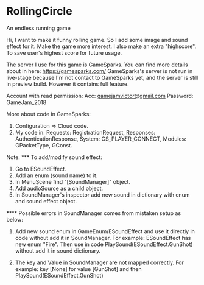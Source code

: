 # RollingCircle
An endless running game

Hi,
I want to make it funny rolling game. So I add some image and sound effect for it. Make the game more interest.
I also make an extra "highscore". To save user's highest score for future usage. 

The server I use for this game is GameSparks. You can find more details about in here: https://gamesparks.com/
GameSparks's server is not run in live-stage because I'm not contact to GameSparks yet, and the server is still in preview build.
However it contains full feature.

Account with read permission:
Acc: gamejamvictor@gmail.com
Password: GameJam_2018

More about code in GameSparks:
1. Configuration => Cloud code.
2. My code in: 
	Requests: RegistrationRequest, 
	Responses: AuthenticationResponse,
	System: GS_PLAYER_CONNECT,
	Modules: GPacketType, GConst.
	
Note: 
*** To add/modify sound effect:
1. Go to ESoundEffect.
2. Add an enum (sound name) to it.
3. In MenuScene find "[SoundManager]" object.
4. Add audioSource as a child object.
5. In SoundManager's inspector add new sound in dictionary with enum and sound effect object.

**** Possible errors in SoundManager comes from mistaken setup as below:
1. Add new sound enum in GameEnum/ESoundEffect and use it directly in code without add it in SoundManager.
For example: ESoundEffect has new enum "Fire". Then use in code PlaySound(ESoundEffect.GunShot) without add it in sound dictionary.

2. The key and Value in SoundManager are not mapped correctly. 
For example: key [None] for value [GunShot] and then PlaySound(ESoundEffect.GunShot)
